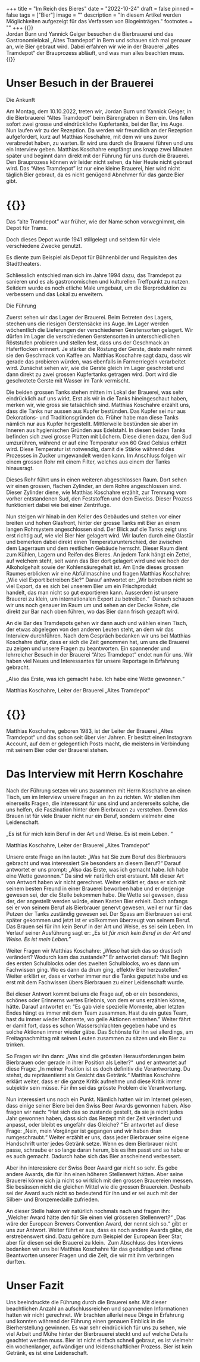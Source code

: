 +++
title = "Im Reich des Bieres"
date = "2022-10-24"
draft = false
pinned = false
tags = ["Bier"]
image = ""
description = "In diesem Artikel werden Möglichkeiten aufgezeigt für das Verfassen von Blogeinträgen."
footnotes = ""
+++
{{<lead>}}\
Jordan Burn und Yannick Geiger besuchen die Bierbrauerei und das Gastronomielokal „Altes Tramdepot“ in Bern und schauen sich mal genauer an, wie Bier gebraut wird. Dabei erfahren wir wie in der Brauerei „altes Tramdepot“ der Brauprozess abläuft, und was man alles beachten muss. 
{{</lead>}}

# Unser Besuch in der Brauerei

Die Ankunft

Am Montag, dem 10.10.2022, treten wir, Jordan Burn und Yannick Geiger, in die Bierbrauerei “Altes Tramdepot” beim Bärengraben in Bern ein. Uns fallen sofort zwei grosse und eindrückliche Kupfertanks, bei der Bar, ins Auge. Nun laufen wir zu der Rezeption. Da werden wir freundlich an der Rezeption aufgefordert, kurz auf Matthias Koschahre, mit dem wir uns zuvor verabredet haben, zu warten. Er wird uns durch die Brauerei führen und uns ein Interview geben. Matthias Koschahre empfängt uns knapp zwei Minuten später und beginnt dann direkt mit der Führung für uns durch die Brauerei. Den Brauprozess können wir leider nicht sehen, da hier Heute nicht gebraut wird. Das “Altes Tramdepot” ist nur eine kleine Brauerei, hier wird nicht täglich Bier gebraut, da es nicht genügend Abnehmer für das ganze Bier gibt. 

# {{}}

Das “alte Tramdepot” war früher, wie der Name schon vorwegnimmt, ein Depot für Trams. 

Doch dieses Depot wurde 1941 stillgelegt und seitdem für viele verschiedene Zwecke genutzt. 

Es diente zum Beispiel als Depot für Bühnenbilder und Requisiten des Stadttheaters. 

Schliesslich entschied man sich im Jahre 1994 dazu, das Tramdepot zu sanieren und es als gastronomischen und kulturellen Treffpunkt zu nutzen. Seitdem wurde es noch etliche Male umgebaut, um die Bierproduktion zu verbessern und das Lokal zu erweitern.

Die Führung

Zuerst sehen wir das Lager der Brauerei. Beim Betreten des Lagers, stechen uns die riesigen Gerstensäcke ins Auge. Im Lager werden wöchentlich die Lieferungen der verschiedenen Gerstensorten gelagert. Wir dürfen im Lager die verschiedenen Gerstensorten in unterschiedlichen Röststufen probieren und stellen fest, dass uns der Geschmack an Haferflocken erinnert. Je stärker die Röstung der Gerste, desto mehr nimmt sie den Geschmack von Kaffee an. Matthias Koschahre sagt dazu, dass wir gerade das probieren würden, was ebenfalls in Farmerriegeln verarbeitet wird. Zunächst sehen wir, wie die Gerste gleich im Lager geschrotet und dann direkt zu zwei grossen Kupfertanks getragen wird. Dort wird die geschrotete Gerste mit Wasser im Tank vermischt. 

Die beiden grossen Tanks stehen mitten im Lokal der Brauerei, was sehr eindrücklich auf uns wirkt. Erst als wir in die Tanks hineingeschaut haben, merken wir, wie gross sie tatsächlich sind. Matthias Koschahre erzählt uns, dass die Tanks nur aussen aus Kupfer bestünden. Das Kupfer sei nur aus Dekorations- und Traditionsgründen da. Früher habe man diese Tanks nämlich nur aus Kupfer hergestellt. Mittlerweile bestünden sie aber im Inneren aus hygienischen Gründen aus Edelstahl. In diesen beiden Tanks befinden sich zwei grosse Platten mit Löchern. Diese dienen dazu, den Sud umzurühren, während er auf eine Temperatur von 60 Grad Celsius erhitzt wird. Diese Temperatur ist notwendig, damit die Stärke während des Prozesses in Zucker umgewandelt werden kann. Im Anschluss folgen wir einem grossen Rohr mit einem Filter, welches aus einem der Tanks hinausragt. 

Dieses Rohr führt uns in einen weiteren abgeschlossen Raum. Dort sehen wir einen grossen, flachen Zylinder, an dem Rohre angeschlossen sind. Dieser Zylinder diene, wie Matthias Koschahre erzählt, zur Trennung vom vorher entstandenen Sud, den Feststoffen und dem Eiweiss. Dieser Prozess funktioniert dabei wie bei einer Zentrifuge. 

Nun steigen wir hinab in den Keller des Gebäudes und stehen vor einer breiten und hohen Glasfront, hinter der grosse Tanks mit Bier an einem langen Rohrsystem angeschlossen sind. Der Blick auf die Tanks zeigt uns erst richtig auf, wie viel Bier hier gelagert wird. Wir laufen durch eine Glastür und bemerken dabei direkt einen Temperaturunterschied, der zwischen dem Lagerraum und dem restlichen Gebäude herrscht. Dieser Raum dient zum Kühlen, Lagern und Reifen des Bieres. An jedem Tank hängt ein Zettel, auf welchem steht, seit wann das Bier dort gelagert wird und wie hoch der Alkoholgehalt sowie der Kohlensäuregehalt ist. Am Ende dieses grossen Raumes erblicken wir eine Abfüllmaschine und fragen Matthias Koschahre: „Wie viel Export betreiben Sie?“ Darauf antwortet er: „Wir betreiben nicht so viel Export, da es sich bei unserem Bier um ein Frischprodukt handelt, das man nicht so gut exportieren kann. Ausserdem ist unsere Brauerei zu klein, um internationalen Export zu betreiben.“  Danach schauen wir uns noch genauer im Raum um und sehen an der Decke Rohre, die direkt zur Bar nach oben führen, wo das Bier dann frisch gezapft wird. 

An die Bar des Tramdepots gehen wir dann auch und wählen einen Tisch, der etwas abgelegen von den anderen Leuten steht, an dem wir das Interview durchführen. Nach dem Gespräch bedanken wir uns bei Matthias Koschahre dafür, dass er sich die Zeit genommen hat, um uns die Brauerei zu zeigen und unsere Fragen zu beantworten. Ein spannender und lehrreicher Besuch in der Brauerei “Altes Tramdepot” endet nun für uns. Wir haben viel Neues und Interessantes für unsere Reportage in Erfahrung gebracht.

„Also das Erste, was ich gemacht habe. Ich habe eine Wette gewonnen.“ 

Matthias Koschahre, Leiter der Brauerei „Altes Tramdepot“

# {{}}

Matthias Koschahre, geboren 1983, ist der Leiter der Brauerei „Altes Tramdepot“ und das schon seit über vier Jahren. Er besitzt einen Instagram Account, auf dem er gelegentlich Posts macht, die meistens in Verbindung mit seinem Bier oder der Brauerei stehen.

# Das Interview mit Herrn Koschahre

Nach der Führung setzen wir uns zusammen mit Herrn Koschahre an einen Tisch, um im Interview unsere Fragen an ihn zu richten. Wir stellen ihm einerseits Fragen, die interessant für uns sind und andererseits solche, die uns helfen, die Faszination hinter dem Bierbrauen zu verstehen. Denn das Brauen ist für viele Brauer nicht nur ein Beruf, sondern vielmehr eine Leidenschaft. 

„Es ist für mich kein Beruf in der Art und Weise. Es ist mein Leben. “  

Matthias Koschahre, Leiter der Brauerei „Altes Tramdepot“

Unsere erste Frage an ihn lautet: „Was hat Sie zum Beruf des Bierbrauers gebracht und was interessiert Sie besonders an diesem Beruf?“ Darauf antwortet er uns prompt: „Also das Erste, was ich gemacht habe. Ich habe eine Wette gewonnen.“ Da sind wir natürlich erst erstaunt. Mit dieser Art von Antwort haben wir nicht gerechnet. Weiter erklärt er, dass er sich mit seinem besten Freund in einer Brauerei beworben habe und er derjenige gewesen sei, der die Stelle bekommen habe. Die Wette sei gewesen, dass der, der angestellt werden würde, einen Kasten Bier erhielt. Doch anfangs sei er von seinem Beruf als Bierbrauer genervt gewesen, weil er nur für das Putzen der Tanks zuständig gewesen sei. Der Spass am Bierbrauen sei erst später gekommen und jetzt ist er vollkommen überzeugt von seinem Beruf. Das Brauen sei für ihn kein Beruf in der Art und Weise, es sei sein Leben. Im Verlauf seiner Ausführung sagt er: „Es *ist für mich kein Beruf in der Art und Weise. Es ist mein Leben.”*

Weiter Fragen wir Matthias Koschahre: „Wieso hat sich das so drastisch verändert? Wodurch kam das zustande?“ Er antwortet darauf: “Mit Beginn des ersten Schulblocks oder des zweiten Schulblocks, wo es dann um Fachwissen ging. Wo es dann da drum ging, effektiv Bier herzustellen.” Weiter erklärt er, dass er vorher immer nur die Tanks geputzt habe und es erst mit dem Fachwissen übers Bierbrauen zu einer Leidenschaft wurde. 

Bei dieser Antwort kommt bei uns die Frage auf, ob er ein besonderes, schönes oder Erinnerns wertes Erlebnis, von dem er uns erzählen könne, hätte. Darauf antwortet er: “Es gab viele spezielle Momente, aber letzten Endes hängt es immer mit dem Team zusammen. Hast du ein gutes Team, hast du immer wieder Momente, wo geile Aktionen entstehen.” Weiter fährt er damit fort, dass es schon Wasserschlachten gegeben habe und es solche Aktionen immer wieder gäbe. Das Schönste für ihn sei allerdings, am Freitagnachmittag mit seinen Leuten zusammen zu sitzen und ein Bier zu trinken. 

So Fragen wir ihn dann: „Was sind die grössten Herausforderungen beim Bierbrauen oder gerade in ihrer Position als Leiter?“  und er antwortet auf diese Frage: „In meiner Position ist es doch definitiv die Verantwortung. Du stehst, du repräsentierst als Gesicht das Getränk.“ Matthias Koschahre erklärt weiter, dass er die ganze Kritik aufnehme und diese Kritik immer subjektiv sein müsse. Für ihn sei das grösste Problem die Verantwortung. 

Nun interessiert uns noch ein Punkt. Nämlich hatten wir im Internet gelesen, dass einige seiner Biere bei den Swiss Beer Awards gewonnen haben. Also fragen wir nach: “Hat sich das so zustande gestellt, da sie ja nicht jedes Jahr gewonnen haben, dass sich das Rezept mit der Zeit verändert und anpasst, oder bleibt es ungefähr das Gleiche? “ Er antwortet auf diese Frage: „Nein, mein Vorgänger ist gegangen und wir haben dran rumgeschraubt.“ Weiter erzählt er uns, dass jeder Bierbrauer seine eigene Handschrift unter jedes Getränk setze. Wenn es dem Bierbrauer nicht passe, schraube er so lange daran herum, bis es ihm passt und so habe er es auch gemacht. Dadurch habe sich das Bier anscheinend verbessert.

Aber ihn interessiere der Swiss Beer Award gar nicht so sehr. Es gebe andere Awards, die für ihn einen höheren Stellenwert hätten. Aber seine Brauerei könne sich ja nicht so wirklich mit den grossen Brauereien messen. Sie besässen nicht die gleichen Mittel wie die grossen Brauereien. Deshalb sei der Award auch nicht so bedeutend für ihn und er sei auch mit der Silber- und Bronzemedaille zufrieden. 

An dieser Stelle haken wir natürlich nochmals nach und fragen ihn: „Welcher Award hätte den für Sie einen viel grösseren Stellenwert?“ „Das wäre der European Brewers Convention Award, der nennt sich so.“ gibt er uns zur Antwort. Weiter führt er aus, dass es noch andere Awards gäbe, die erstrebenswert sind. Dazu gehöre zum Beispiel der European Beer Star, aber für diesen sei die Brauerei zu klein.  Zum Abschluss des Interviews bedanken wir uns bei Matthias Koschahre für das geduldige und offene Beantworten unserer Fragen und die Zeit, die wir mit ihm verbringen durften. 

# Unser Fazit

Uns beeindruckte die Führung durch die Brauerei sehr. Mit dieser beachtlichen Anzahl an aufschlussreichen und spannenden Informationen hatten wir nicht gerechnet. Wir brachten allerlei neue Dinge in Erfahrung und konnten während der Führung einen genauen Einblick in die Bierherstellung gewinnen. Es war sehr eindrücklich für uns zu sehen, wie viel Arbeit und Mühe hinter der Bierbrauerei steckt und auf welche Details geachtet werden muss. Bier ist nicht einfach schnell gebraut, es ist vielmehr ein wochenlanger, aufwändiger und leidenschaftlicher Prozess. Bier ist kein Getränk, es ist eine Leidenschaft.